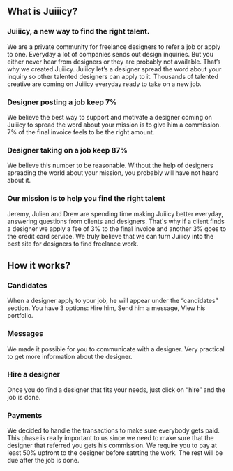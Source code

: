 ## What is Juiiicy?

### Juiiicy, a new way to find the right talent.
We are a private community for freelance designers to refer a job or apply to one. Everyday a lot of companies sends out design inquiries. But you either never hear from designers or they are probably not available. That’s why we created Juiiicy. Juiiicy let’s a designer spread the word about your inquiry so other talented designers can apply to it. Thousands of talented creative are coming on Juiiicy everyday ready to take on a new job.

### Designer posting a job keep 7% 
We believe the best way to support and motivate a designer coming on Juiiicy to spread the word about your mission is to give him a commission. 7% of the final invoice feels to be the right amount.

### Designer taking on a job keep 87%
We believe this number to be reasonable. Without the help of designers spreading the world about your mission, you probably will have not heard about it.

### Our mission is to help you find the right talent
Jeremy, Julien and Drew are spending time making Juiiicy better everyday, answering questions from clients and designers. That's why if a client finds a designer we apply a fee of 3% to the final invoice and another 3% goes to the credit card service. We truly believe that we can turn Juiiicy into the best site for designers to find freelance work. 


## How it works? 

### Candidates 
When a designer apply to your job, he will appear under the “candidates” section. You have 3 options: Hire him, Send him a message, View his portfolio.

### Messages 
We made it possible for you to communicate with a designer. Very practical to get more information about the designer.

### Hire a designer 
Once you do find a designer that fits your needs, just click on “hire” and the job is done. 

### Payments 
We decided to handle the transactions to make sure everybody gets paid. This phase is really important to us since we need to make sure that the designer that referred you gets his commission. We require you to pay at least 50% upfront to the designer before satrting the work. The rest will be due after the job is done.

